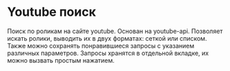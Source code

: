 # Youtube поиск

Поиск по роликам на сайте youtube. Основан на youtube-api. Позволяет искать ролики, выводить их в двух форматах: сеткой или списком.
Также можно сохранять понравившиеся запросы с указанием различных параметров. Запросы хранятся в отдельной вкладке, их можно вызвать простым нажатием.
